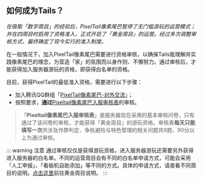 ## 如何成为Tails？

*在吸取「数字周目」的经验后，PixelTail像素尾巴暂停了无门槛游玩的运营模式；并在四周目时启用了资格准入，正式开启了「黄金周目」的运营。经过多次调整审核方式，最终确定了现今实行的准入制度。*

在一般情况下，加入PixelTail像素尾巴需要进行资格审核，以确保Tails能理解并实践像素尾巴的理念，为营造「家」的氛围而以身作则、不懈努力。通过审核后，才能获得加入服务器游玩的资格，即获得白名单的资格。

目前，获得PixelTail的最低准入资格，需要进行以下步骤：

- 加入腾讯QQ群组「[PixelTail像素尾巴-对外交流](https://jq.qq.com/?_wv=1027&k=VW8qrbbK)」；
- 按照要求，**通过**[Pixeltail像素尾巴入服审核表](https://www.wenjuan.in/s/Eveumu1/)的审核。

> 「**Pixeltail像素尾巴入服审核表**」是服务器现在采用的基本审核问卷，只有通过了该问卷的审核，才能获得「黄金周目」的游玩资格。审核表**每天只能填写一次**共涉及作弊判定、争执避险与特色管理的相关问题共9题，90分以上为通过审核。

::: warning 注意
通过审核仅仅是获得游玩资格，进入服务器游玩还需要另外获得进入服务器的白名单。不同的运营周目会有不同的白名单申请方式，可能会采用「人工申报」、「看板机自助添加」等不同的方式。具体的申请方式，请查看不同周目的说明。[点击这里](https://wiki.pixeltail.cn/gold/intro/)前往黄金周目说明。<!--；[点击这里]()前往霓虹周目说明。-->
:::
